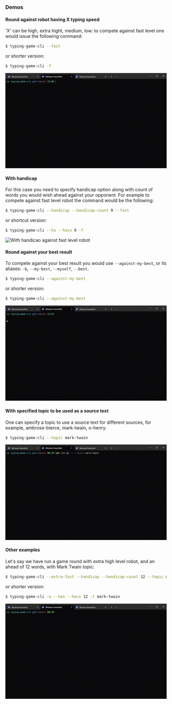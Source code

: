### Demos

#### Round against robot having X typing speed

'X' can be high, extra hight, medium, low: to compete against fast level one would issue the following command:

```bash
$ typing-game-cli --fast
```

or shorter version:

```bash
$ typing-game-cli -f
```

![Against fast level robot](../media/against-fast-level-robot.gif)

#### With handicap

For this case you need to specify handicap option along with count of words you would wish ahead against your opponent. For example to compete against fast level robot the command would be the following:

```bash
$ typing-game-cli --handicap --handicap-count 9 --fast
```

or shortcut version:

```bash
$ typing-game-cli --ha --haco 9 -f
```

![With handicao against fast level robot](../media/with-handicop-against-fast-level-robot.gif)

#### Round against your best result

To compete against your best result you would use `--against-my-best`, or its aliases: `-b`, `--my-best`, `--myself`, `--best`.

```bash
$ typing-game-cli --against-my-best
```

or shorter version:

```bash
$ typing-game-cli --against-my-best
```

![Against best result](../media/against-my-best-result.gif)

#### With specified topic to be used as a source text

One can specify a topic to use a source text for different sources, for example, ambrose-bierce, mark-twain, o-henry.

```bash
$ typing-game-cli --topic mark-twain
```

![Using mark twain topic](../media/with-topic-mark-twain.gif)

#### Other examples

Let's say we have run a game round with extra high level robot, and an ahead of 12 words, with Mark Twain topic:

```bash
$ typing-game-cli --extra-fast --handicap --handicap-count 12 --topic mark-twain
```

or shorter version:

```bash
$ typing-game-cli -e --han --haco 12 -t mark-twain
```

![Against extra level robot with handicap and specified topic](../media/with-handicap-topic-twain-extra-level-robot.gif)
